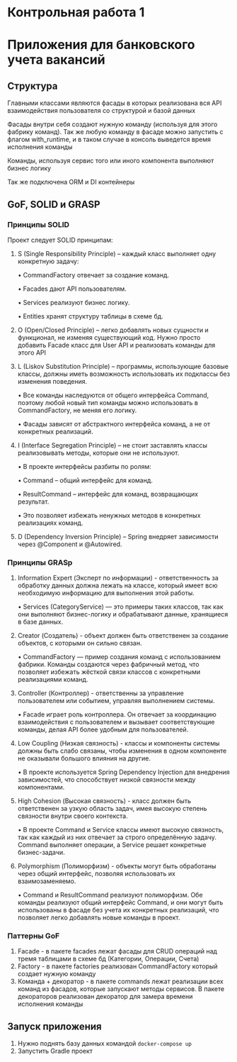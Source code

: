 # Контрольная работа 1

# Приложения для банковского учета вакансий

## Структура

Главными классами являются фасады в которых реализована вся API взаимодействия пользователя со структурой и базой данных

Фасады внутри себя создают нужную команду (используя для этого фабрику команд). Так же любую команду в фасаде можно
запустить с флагом with_runtime, и в таком случае в консоль выведется время исполнения команды

Команды, используя сервис того или иного компонента выполняют бизнес логику

Так же подключена ORM и DI контейнеры

## GoF, SOLID и GRASP

### Принципы SOLID

Проект следует SOLID принципам:

1. S (Single Responsibility Principle) – каждый класс выполняет одну конкретную задачу:
   
   • CommandFactory отвечает за создание команд.
   
   • Facades дают API пользователям.

   • Services реализуют бизнес логику.

   • Entities хранят структуру таблицы в схеме бд.
2. O (Open/Closed Principle) – легко добавлять новых сущности и функционал, не изменяя существующий код. Нужно просто
   добавить Facade класс для User API и реализовать команды для этого API
3. L (Liskov Substitution Principle) – программы, использующие базовые классы, должны иметь возможность использовать их
   подклассы без изменения поведения.

   • Все команды наследуются от общего интерфейса Command, поэтому любой новый тип команды можно использовать в
      CommandFactory, не меняя его логику.

   • Фасады зависят от абстрактного интерфейса команд, а не от конкретных реализаций.
4. I (Interface Segregation Principle) – не стоит заставлять классы реализовывать методы, которые они не используют.

   • В проекте интерфейсы разбиты по ролям:

   • Command – общий интерфейс для команд.

   • ResultCommand<T> – интерфейс для команд, возвращающих результат.

   • Это позволяет избежать ненужных методов в конкретных реализациях команд.

5. D (Dependency Inversion Principle) – Spring внедряет зависимости через @Component и @Autowired.

### Принципы GRASp

1. Information Expert (Эксперт по информации) - ответственность за обработку данных должна лежать на классе, который
   имеет всю необходимую информацию для выполнения этой работы.

   • Services (CategoryService) — это примеры таких классов, так как они выполняют бизнес-логику и обрабатывают данные,
   хранящиеся в базе данных.
2. Creator (Создатель) - объект должен быть ответственен за создание объектов, с которыми он сильно связан.

   • CommandFactory — пример создания команд с использованием фабрики. Команды создаются через
   фабричный метод, что позволяет избежать жёсткой связи классов с конкретными реализациями команд.
3. Controller (Контроллер) - ответственны за управление пользователем или событием, управляя выполнением системы.

   • Facade играет роль контроллера. Он отвечает за координацию взаимодействия с пользователем и
   вызывает соответствующие команды, делая API более удобным для пользователей.
4. Low Coupling (Низкая связность) - классы и компоненты системы должны быть слабо связаны, чтобы изменения в одном
   компоненте не оказывали большого влияния на другие.

   • В проекте используется Spring Dependency Injection для внедрения зависимостей, что способствует низкой связности
   между компонентами.
5. High Cohesion (Высокая связность) - класс должен быть ответственен за узкую область задач, имея высокую степень
   связности внутри своего контекста.

   • В проекте Command и Service классы имеют высокую связность, так как каждый из них отвечает за строго определённую
   задачу. Command выполняет операции, а Service решает конкретные бизнес-задачи.
6. Polymorphism (Полиморфизм) - объекты могут быть обработаны через общий интерфейс, позволяя использовать их
   взаимозаменяемо.

   • Command и ResultCommand<T> реализуют полиморфизм. Обе команды реализуют общий интерфейс Command, и они
   могут быть использованы в фасаде без учета их конкретных реализаций, что позволяет легко добавлять новые команды в
   проект.

### Паттерны GoF

1. Facade - в пакете facades лежат фасады для CRUD операций над тремя таблицами в схеме бд (Категории, Операции, Счета)
2. Factory - в пакете factories реализован CommandFactory который создает нужную команду
3. Команда + декоратор - в пакете commands лежат реализации всех команд из фасадов, которые запускают методы сервисов.
   В пакете декораторов реализован декоратор для замера времени исполнения команды

## Запуск приложения

1. Нужно поднять базу данных командой `docker-compose up`
2. Запустить Gradle проект